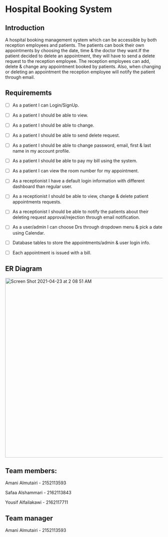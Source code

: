 # Hospital Booking System

## Introduction 

A hospital booking management system which can be accessible by both reception employees and patients. The patients can book their own appointments by choosing the date, time & the doctor they want.If the patient decided to delete an appointment, they will have to send a delete request to the reception employee. The reception employees can add, delete & change any appointment booked by patients. Also, when changing or deleting an appointment the reception employee will notify the patient through email.

## Requirememts 

- [ ] As a patient I can Login/SignUp.
- [ ] As a patient I should be able to view.
- [ ] As a patient I should be able to change.
- [ ] As a patient I should be able to send delete request.
- [ ] As a patient I should be able to change password, email, first & last name in my account profile.
- [ ] As a patient I should be able to pay my bill using the system.
- [ ] As a patient I can view the room number for my appointment.
- [ ] As a receptionist I have a default login information with different dashboard than regular user.
- [ ] As a receptionist I should be able to view, change & delete patient appointments requests.
- [ ] As a receptionist I should be able to notify the patients about  their deleting request approval/rejection through email notification.
- [ ] As a user/admin I can choose Drs through dropdown menu & pick a date using Calendar.
- [ ] Database tables to store the appointments/admin & user login info.
- [ ] Each appointment is issued with a bill.


## ER Diagram 
<img width="572" alt="Screen Shot 2021-04-23 at 2 08 51 AM" src="https://user-images.githubusercontent.com/81960104/115795594-dbc02c00-a3d8-11eb-9701-905663b410ba.png">

## Team members:
Amani Almutairi - 2152113593

Safaa Alshammari - 2162113843

Yousif Alfailakawi - 2162117711

## Team manager
Amani Almutairi - 2152113593

